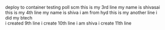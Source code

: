 deploy to container testing
poll scm
this is my 3rd line my name is shivasai
this is my 4th line
my name is shiva
i am from hyd
this is my another line
i did my btech  
i created 9th line 
i create 10th line
i am shiva i create 11th line 
